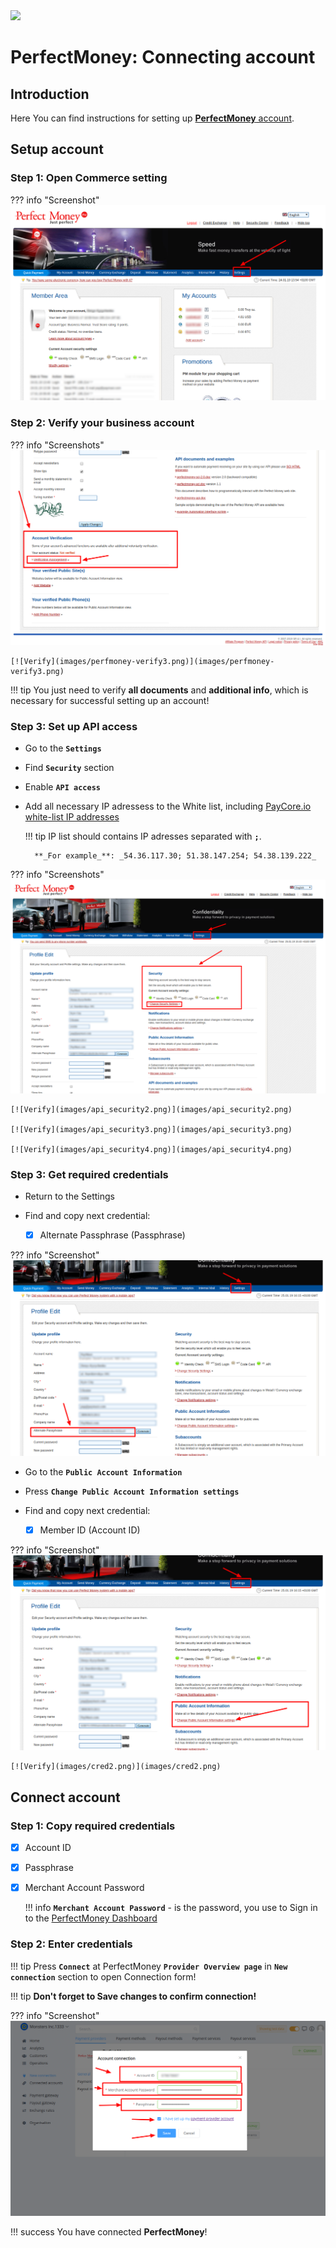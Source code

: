<img src="https://static.openfintech.io/payment_providers/perfectmoney/logo.png?w=400" width="400px">

# PerfectMoney: Connecting account

## Introduction

Here You can find  instructions for setting up <a href="https://perfectmoney.is/login.html" target="_blank" rel="noopener"> **PerfectMoney** account</a>.

## Setup account




### Step 1: Open Commerce setting

??? info "Screenshot"
    [![Verify](images/perfmoney-verify1.png)](images/perfmoney-verify1.png)

### Step 2: Verify your business account

??? info "Screenshots"
    [![Verify](images/perfmoney-verify2.png)](images/perfmoney-verify2.png)

    [![Verify](images/perfmoney-verify3.png)](images/perfmoney-verify3.png)

!!! tip
    You just need to verify **all documents** and **additional info**, which is necessary for successful setting up an account!

### Step 3: Set up API access

- Go to the **```Settings```**
- Find **```Security```**  section
- Enable **```API access```**
- Add all necessary IP adressess to the White list, including  [PayСore.io white-list IP addresses](/ips/#white-list-ip-addresses)
    
    !!! tip
        IP list should contains IP adresses separated with **```;```**.

        **_For example_**: _54.36.117.30; 51.38.147.254; 54.38.139.222_

??? info "Screenshots"
    [![Verify](images/api_security1.png)](images/api_security1.png)

    [![Verify](images/api_security2.png)](images/api_security2.png)

    [![Verify](images/api_security3.png)](images/api_security3.png)

    [![Verify](images/api_security4.png)](images/api_security4.png)

### Step 3: Get required credentials

- Return to the Settings

- Find and copy next credential:

    - [x] Alternate Passphrase (Passphrase)

??? info "Screenshot"
    [![Verify](images/cred3.png)](images/cred3.png)

- Go to the **```Public Account Information```**

- Press **```Change Public Account Information settings```**

- Find and copy next credential:

    - [x] Member ID (Account ID)

??? info "Screenshot"
    [![Verify](images/cred1.png)](images/cred1.png)

    [![Verify](images/cred2.png)](images/cred2.png)
 
## Connect account

### Step 1: Copy required credentials

- [x] Account ID

- [x] Passphrase

- [x] Merchant Account Password
    
    !!! info
        **```Merchant Account Password```** - is the password, you use to Sign in to the <a href="https://perfectmoney.is/login.html" target="_blank" rel="noopener">PerfectMoney Dashboard</a>

### Step 2: Enter credentials

!!! tip
    Press **```Connect```** at PerfectMoney **```Provider Overview page```** in **```New connection```** section to open Connection form!


!!! tip
    **Don't forget to Save changes to confirm connection!**

??? info "Screenshot"
    [![Step 3](images/perfectmoney-step_connect.png)](images/perfectmoney-step_connect.png)


!!! success
    You have connected **PerfectMoney**!